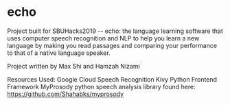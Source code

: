 # echo
Project built for SBUHacks2019 -- echo: the language learning software that uses computer speech recognition and NLP to help you learn a new language by making you read passages and comparing your performance to that of a native language speaker. 

Project written by Max Shi and Hamzah Nizami

Resources Used:
Google Cloud Speech Recognition
Kivy Python Frontend Framework
MyProsody python speech analysis library found here: https://github.com/Shahabks/myprosody
